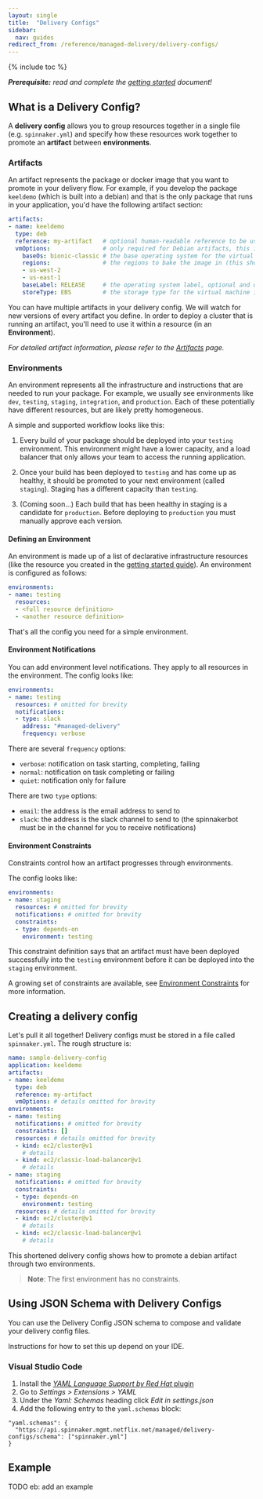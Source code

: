 ```yaml
---
layout: single
title:  "Delivery Configs"
sidebar:
  nav: guides
redirect_from: /reference/managed-delivery/delivery-configs/
---
```


{% include toc %}

_**Prerequisite:** read and complete the [getting started](/guides/user/managed-delivery/getting-started/) document!_

## What is a Delivery Config?

A **delivery config** allows you to group resources together in a single file (e.g. `spinnaker.yml`) and specify how these resources work together to promote an **artifact** between **environments**.

### Artifacts

An artifact represents the package or docker image that you want to promote in your delivery flow.
For example, if you develop the package `keeldemo` (which is built into a debian) and that is the only package that runs in your application, you'd have the following artifact section:

```yaml
artifacts:
- name: keeldemo
  type: deb
  reference: my-artifact   # optional human-readable reference to be used elsewhere in the config, defaults to artifact name
  vmOptions:               # only required for Debian artifacts, this information is used to determine how to bake a virtual machine image
    baseOs: bionic-classic # the base operating system for the virtual machine image
    regions:               # the regions to bake the image in (this should at least correspond to the regions you will deploy to)
    - us-west-2
    - us-east-1
    baseLabel: RELEASE     # the operating system label, optional and defaults to "RELEASE"
    storeType: EBS         # the storage type for the virtual machine image, optional and defaults to "EBS"
```

You can have multiple artifacts in your delivery config.
We will watch for new versions of every artifact you define.
In order to deploy a cluster that is running an artifact, you'll need to use it within a resource (in an **Environment**).

_For detailed artifact information, please refer to the [Artifacts](/guides/user/managed-delivery/artifacts/) page._

### Environments

An environment represents all the infrastructure and instructions that are needed to run your package.
For example, we usually see environments like `dev`, `testing`, `staging`, `integration`, and `production`.
Each of these potentially have different resources, but are likely pretty homogeneous. 


A simple and supported workflow looks like this: 
 
1. Every build of your package should be deployed into your `testing` environment.
This environment might have a lower capacity, and a load balancer that only allows your team to access the running application.

1. Once your build has been deployed to `testing` and has come up as healthy, it should be promoted to your next environment (called `staging`).
Staging has a different capacity than `testing`. 

1. (Coming soon...)  Each build that has been healthy in staging is a candidate for `production`. 
Before deploying to `production` you must manually approve each version. 

#### Defining an Environment

An environment is made up of a list of declarative infrastructure resources (like the resource you created in the [getting started guide](/guides/user/managed-delivery/getting-started/)).
An environment is configured as follows:

```yaml
environments:
- name: testing
  resources: 
  - <full resource definition>
  - <another resource definition>
```  

That's all the config you need for a simple environment. 

#### Environment Notifications

You can add environment level notifications. 
They apply to all resources in the environment.
The config looks like:

```yaml
environments:
- name: testing
  resources: # omitted for brevity
  notifications:
  - type: slack
    address: "#managed-delivery"
    frequency: verbose
```

There are several `frequency` options:

* `verbose`: notification on task starting, completing, failing
* `normal`: notification on task completing or failing
* `quiet`: notification only for failure

There are two `type` options: 

* `email`: the address is the email address to send to
* `slack`: the address is the slack channel to send to (the spinnakerbot must be in the channel for you to receive notifications)

#### Environment Constraints

Constraints control how an artifact progresses through environments.

The config looks like:  

```yaml
environments:
- name: staging
  resources: # omitted for brevity
  notifications: # omitted for brevity
  constraints: 
  - type: depends-on
    environment: testing
```

This constraint definition says that an artifact must have been deployed successfully into the `testing` environment before it can be deployed into the `staging` environment.

A growing set of constraints are available, see [Environment Constraints](/guides/user/managed-delivery/environment-constraints)
for more information.

## Creating a delivery config

Let's pull it all together! Delivery configs must be stored in a file called `spinnaker.yml`. 
The rough structure is:

```yaml
name: sample-delivery-config
application: keeldemo
artifacts:
- name: keeldemo 
  type: deb
  reference: my-artifact
  vmOptions: # details omitted for brevity
environments:
- name: testing
  notifications: # omitted for brevity
  constraints: []
  resources: # details omitted for brevity
  - kind: ec2/cluster@v1
    # details
  - kind: ec2/classic-load-balancer@v1
    # details
- name: staging
  notifications: # omitted for brevity
  constraints: 
  - type: depends-on
    environment: testing
  resources: # details omitted for brevity
  - kind: ec2/cluster@v1
    # details
  - kind: ec2/classic-load-balancer@v1
    # details 
```

This shortened delivery config shows how to promote a debian artifact through two environments. 

  > __Note__: The first environment has no constraints.

## Using JSON Schema with Delivery Configs

You can use the Delivery Config JSON schema to compose and validate your delivery config files.

Instructions for how to set this up depend on your IDE. 

### Visual Studio Code

1. Install the [_YAML Language Support by Red Hat_ plugin](https://marketplace.visualstudio.com/items?itemName=redhat.vscode-yaml)
2. Go to _Settings > Extensions > YAML_
3. Under the _Yaml: Schemas_ heading click _Edit in settings.json_
4. Add the following entry to the `yaml.schemas` block:

```
"yaml.schemas": {
  "https://api.spinnaker.mgmt.netflix.net/managed/delivery-configs/schema": ["spinnaker.yml"]
}
```

## Example 

TODO eb: add an example 

